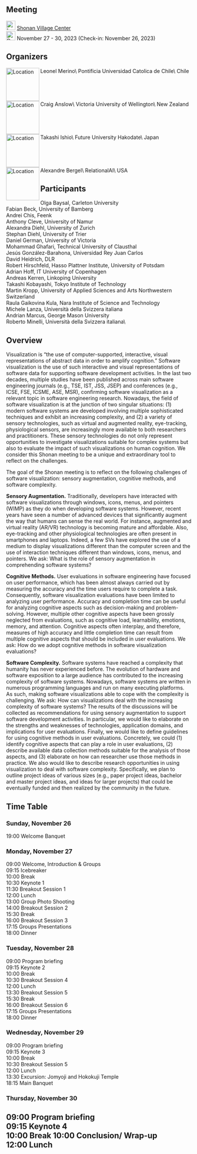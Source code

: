 ## Meeting
<img src="https://shonan-meeting-192.github.io/map.png" alt="Location" width="25px"/> [Shonan Village Center](https://www.shonan-village.co.jp/eng/)\
<img src="https://shonan-meeting-192.github.io/schedule.png" alt="Date" width="25px"/> November 27 - 30, 2023 (Check-in: November 26, 2023)
 
## Organizers
<img src="https://shonan-meeting-192.github.io/leonel.png" alt="Location" width="90px" align="left"/>
Leonel Merino\
Pontificia Universidad Catolica de Chile\
Chile
<br clear="left"/>

<img src="https://shonan-meeting-192.github.io/craig.png" alt="Location" width="90px"  align="left"/>
Craig Anslow\
Victoria University of Wellington\
New Zealand

<br clear="left"/>
<img src="https://shonan-meeting-192.github.io/takashi.png" alt="Location" width="90px"  align="left"/>
Takashi Ishio\
Future University Hakodate\
Japan

<br clear="left"/>
<img src="https://shonan-meeting-192.github.io/alex.png" alt="Location" width="90px"  align="left"/>
Alexandre Bergel\
RelationalAI\
USA

## Participants
Olga Baysal, Carleton University\
Fabian Beck, University of Bamberg\
Andrei Chis, Feenk\
Anthony Cleve, University of Namur\
Alexandra Diehl, University of Zurich\
Stephan Diehl, University of Trier\
Daniel German, University of Victoria\
Mohammad Ghafari, Technical University of Clausthal\
Jesús González-Barahona, Universidad Rey Juan Carlos\
David Heidrich, DLR\
Robert Hirschfeld, Hasso Plattner Institute, University of Potsdam\
Adrian Hoff, IT University of Copenhagen\
Andreas Kerren, Linkoping University\
Takashi Kobayashi, Tokyo Institute of Technology\
Martin Kropp, University of Applied Sciences and Arts Northwestern Switzerland\
Raula Gaikovina Kula, Nara Institute of Science and Technology\
Michele Lanza, Università della Svizzera italiana\
Andrian Marcus, George Mason University\
Roberto Minelli, Università della Svizzera italiana\


## Overview

Visualization is “the use of computer-supported, interactive, visual representations of abstract data in order to amplify cognition.” Software visualization is the use of such interactive and visual representations of software data for supporting software development activities. In the last two decades, multiple studies have been published across main software engineering journals (e.g., TSE, IST, JSS, JSEP) and conferences (e.g., ICSE, FSE, ICSME, ASE, MSR), confirming software visualization as a relevant topic in software engineering research. Nowadays, the field of software visualization is at the junction of two singular situations: (1) modern software systems are developed involving multiple sophisticated techniques and exhibit an increasing complexity, and (2) a variety of sensory technologies, such as virtual and augmented reality, eye-tracking, physiological sensors, are increasingly more available to both researchers and practitioners. These sensory technologies do not only represent opportunities to investigate visualizations suitable for complex systems but also to evaluate the impact of such visualizations on human cognition. We consider this Shonan meeting to be a unique and extraordinary tool to reflect on the challenges.

The goal of the Shonan meeting is to reflect on the following challenges of software visualization: sensory augmentation, cognitive methods, and software complexity.

**Sensory Augmentation.** Traditionally, developers have interacted with software visualizations through windows, icons, menus, and pointers (WIMP) as they do when developing software systems. However, recent years have seen a number of advanced devices that significantly augment the way that humans can sense the real world. For instance, augmented and virtual reality (AR/VR) technology is becoming mature and affordable. Also, eye-tracking and other physiological technologies are often present in smartphones and laptops. Indeed, a few SVs have explored the use of a medium to display visualizations different than the computer screen and the use of interaction techniques different than windows, icons, menus, and pointers. We ask: What is the role of sensory augmentation in comprehending software systems?

**Cognitive Methods.** User evaluations in software engineering have focused on user performance, which has been almost always carried out by measuring the accuracy and the time users require to complete a task. Consequently, software visualization evaluations have been limited to analyzing user performance. Accuracy and completion time can be useful for analyzing cognitive aspects such as decision-making and problem-solving. However, multiple other cognitive aspects have been grossly neglected from evaluations, such as cognitive load, learnability, emotions, memory, and attention. Cognitive aspects often interplay, and therefore, measures of high accuracy and little completion time can result from multiple cognitive aspects that should be included in user evaluations. We ask: How do we adopt cognitive methods in software visualization evaluations?

**Software Complexity.** Software systems have reached a complexity that humanity has never experienced before. The evolution of hardware and software exposition to a large audience has contributed to the increasing complexity of software systems. Nowadays, software systems are written in numerous programming languages and run on many executing platforms. As such, making software visualizations able to cope with the complexity is challenging. We ask: How can visualizations deal with the increasing complexity of software systems?
The results of the discussions will be collected as recommendations for using sensory augmentation to support software development activities. In particular, we would like to elaborate on the strengths and weaknesses of technologies, application domains, and implications for user evaluations. Finally, we would like to define guidelines for using cognitive methods in user evaluations. Concretely, we could (1) identify cognitive aspects that can play a role in user evaluations, (2) describe available data collection methods suitable for the analysis of those aspects, and (3) elaborate on how can researcher use those methods in practice.
We also would like to describe research opportunities in using visualization to deal with software complexity. Specifically, we plan to outline project ideas of various sizes (e.g., paper project ideas, bachelor and master project ideas, and ideas for larger projects) that could be eventually funded and then realized by the community in the future.

## Time Table
### Sunday, November 26
19:00 Welcome Banquet

### Monday, November 27
09:00	Welcome, Introduction & Groups\
09:15	Icebreaker\
10:00 Break\
10:30 Keynote 1\
11:30 Breakout Session 1\
12:00 Lunch\
13:00 Group Photo Shooting\
14:00 Breakout Session 2\
15:30 Break\
16:00 Breakout Session 3\
17:15 Groups Presentations\
18:00 Dinner
 
### Tuesday, November 28
09:00 Program briefing\
09:15 Keynote 2\
10:00 Break\
10:30 Breakout Session 4\
12:00 Lunch\
13:30 Breakout Session 5\
15:30 Break\
16:00 Breakout Session 6\
17:15 Groups Presentations\
18:00 Dinner

### Wednesday, November 29
09:00	Program briefing\
09:15 Keynote 3\
10:00 Break\
10:30 Breakout Session 5\
12:00 Lunch\
13:30 Excursion: Jomyoji and Hokokuji Temple\
18:15 Main Banquet

### Thursday, November 30
09:00 Program briefing\
09:15 Keynote 4\
10:00 Break
10:00 Conclusion/ Wrap-up\
12:00 Lunch
---
